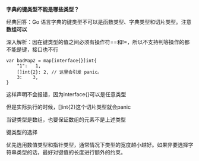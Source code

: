 **字典的键类型不能是哪些类型？**

经典回答：Go 语言字典的键类型不可以是函数类型、字典类型和切片类型。注意**数组可以**

深入解析：因在键类型的值之间必须有操作符==和!=，所以不支持判等操作的都不能是键，接口也不行

```
var badMap2 = map[interface{}]int{
	"1":   1,
	[]int{2}: 2, // 这里会引发 panic。
	3:    3,
}
```

这样声明不会报错，因为interface{}可以是任意类型

但是实际执行的时候，[]int{2}这个切片类型就会panic

当键类型是数组，也要保证数组的元素不是上述类型


键类型的选择

优先选用数值类型和指针类型，通常情况下类型的宽度越小越好。如果非要选择字符串类型的话，最好对键值的长度进行额外的约束。
